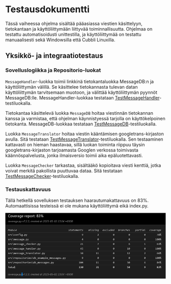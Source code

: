 # Testausdokumentti
Tässä vaiheessa ohjelma sisältää pääasiassa viestien käsittelyyn, tietokantaan ja käyttöliittymään liittyvää toiminnallisuutta.
Ohjelmaa on testattu automatisoidusti unittestilla, ja käyttöliittymää on testattu manuaalisesti sekä Windowsilla että Cubbli Linuxilla.

## Yksikkö- ja integraatiotestaus

### Sovelluslogiikka ja Repositorio-luokat
`MessageHandler`-luokka toimii linkkinä tietokantaluokka MessageDB:n ja käyttöliittymän välillä. Se käsittelee tietokannasta tulevan datan käyttöliittymän tarvitsemaan muotoon, ja välittää käyttöliittymän pyynnöt MessageDB:lle.
MessageHandler-luokkaa testataan [TestMessageHandler](https://github.com/SaijaGit/ot-harjoitustyo/blob/main/BoringEmailGenerator/src/tests/test_message_handler.py)-testiluokalla.


Tietokantaa käsittelevä luokka `MessageDB` hoitaa viestinnän tietokannan kanssa ja varmistaa, että ohjelman käynnistyessä tarjolla on käyttökelpoinen tietokanta. 
MessageDB-luokkaa testataan [TestMessageDB](https://github.com/SaijaGit/ot-harjoitustyo/blob/main/BoringEmailGenerator/src/tests/test_db_messages.py)-testiluokalla. 

Luokka `MessageTranslator` hoitaa viestin kääntämisen googletrans-kirjaston avulla. Sitä testataan [TestMessageTranslator](https://github.com/SaijaGit/ot-harjoitustyo/blob/main/BoringEmailGenerator/src/tests/test_message_translator.py)-testiluokalla. Sen testaaminen kattavasti on hieman haastavaa, sillä luokan toiminta riippuu täysin googletrans-kirjaston tarjoamasta Googlen verkossa toimivasta käännöspalvelusta, jonka ilmaisversio toimii aika epäluotettavasti.

Luokka `MessageChecker` tarkastaa, sisältääkö kopioitava viesti kenttiä, jotka voivat merkitä pakollista puuttuvaa dataa. Sitä testataan [TestMessageChecker](https://github.com/SaijaGit/ot-harjoitustyo/blob/main/BoringEmailGenerator/src/tests/test_message_checker.py)-testiluokalla.

### Testauskattavuus

Tällä hetkellä sovelluksen testauksen haarautumakattavuus on 83%. Automaattisissa testeissä ei ole mukana käyttöliittymä eikä index.py.

![](./kuvat/Screenshot%202023-05-02%20at%2023-05-49%20Coverage%20report.png)
